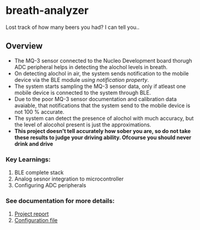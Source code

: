 # breath-analyzer
Lost track of how many beers you had? I can tell you..

## Overview
* The MQ-3 sensor connected to the Nucleo Development board thorugh ADC peripheral helps in detecting the alochol levels in breath.
* On detecting alochol in air, the system sends notification to the mobile device via the BLE module _using notification property_.
* The system starts sampling the MQ-3 sensor data, only if atleast one mobile device is connected to the system through BLE.
* Due to the poor MQ-3 sensor documentation and calibration data avaiable, that notifications that the system send to the mobile device is not 100 % accurate.
* The system can detect the presence of alochol with much accuracy, but the level of alocohol present is just the approximations.
* **This project doesn't tell accurately how sober you are, so do not take these results to judge your driving ability. Ofcourse you should never drink and drive**

### Key Learnings:
1. BLE complete stack
2. Analog sesnor integration to microcontroller
3. Configuring ADC peripherals

### See documentation for more details:
1. <a href="docs/bluetooth-low-energy.pdf">Project report</a>
2. <a href="docs/bluetooth-low-energy.txt">Configuration file</a>
